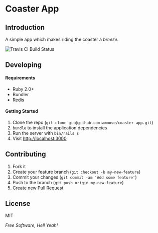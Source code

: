 # Coaster App

## Introduction
A simple app which makes riding the coaster a <i>breeze</i>.

![Travis CI Build Status](https://api.travis-ci.org/amoose/coaster-app.svg)

## Developing

#### Requirements

- Ruby 2.0+
- Bundler
- Redis

#### Getting Started

1. Clone the repo (`git clone git@github.com:amoose/coaster-app.git`)
2. `bundle` to install the application dependencies
3. Run the server with `bin/rails s`
4. Visit [http://localhost:3000](http://localhost:3000)

## Contributing

1. Fork it
2. Create your feature branch (`git checkout -b my-new-feature`)
3. Commit your changes (`git commit -am 'Add some feature'`)
4. Push to the branch (`git push origin my-new-feature`)
5. Create new Pull Request

License
-

MIT

*Free Software, Hell Yeah!*